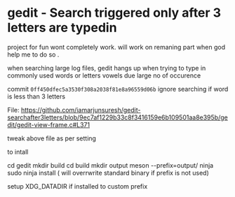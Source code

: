 gedit - Search triggered only after 3 letters are typedin 
============================================

project for fun  wont  completely work. will work on remaning part when god help me to do so .

when searching large log files, gedit hangs up when trying to type in commonly used words or letters vowels due large no of occurence


commit `0ff450dfec5a3530f308a2038f81e8a96559d06b` ignore searching if word is less than 3 letters

File: https://github.com/iamarjunsuresh/gedit-searchafter3letters/blob/9ec7af1229b33c8f3416159e6b109501aa8e395b/gedit/gedit-view-frame.c#L371

tweak above file  as per setting 


to intall 

cd gedit 
mkdir build 
cd build
mkdir output 
meson --prefix=output/
ninja 
sudo ninja install  ( will overrwrite standard binary if prefix is not used)


setup XDG_DATADIR if installed to custom prefix 

